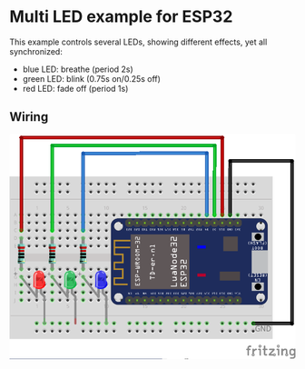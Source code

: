 # Multi LED example for ESP32

This example controls several LEDs, showing different effects, yet all synchronized:

* blue LED: breathe (period 2s)
* green LED: blink (0.75s on/0.25s off)
* red LED: fade off (period 1s)

## Wiring

![mutliled](../../doc/multiled_esp32_bb.png)
